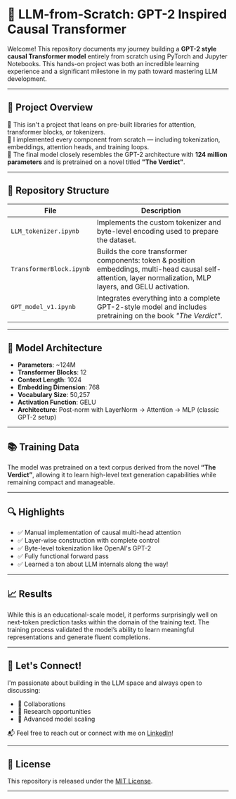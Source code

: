 # 🧠 LLM-from-Scratch: GPT-2 Inspired Causal Transformer

Welcome! This repository documents my journey building a **GPT-2 style causal Transformer model** entirely from scratch using PyTorch and Jupyter Notebooks. This hands-on project was both an incredible learning experience and a significant milestone in my path toward mastering LLM development.

---

## 🚀 Project Overview

🔹 This isn't a project that leans on pre-built libraries for attention, transformer blocks, or tokenizers.  
🔹 I implemented every component from scratch — including tokenization, embeddings, attention heads, and training loops.  
🔹 The final model closely resembles the GPT-2 architecture with **124 million parameters** and is pretrained on a novel titled **"The Verdict"**.

---

## 📁 Repository Structure

| File | Description |
|------|-------------|
| `LLM_tokenizer.ipynb` | Implements the custom tokenizer and byte-level encoding used to prepare the dataset. |
| `TransformerBlock.ipynb` | Builds the core transformer components: token & position embeddings, multi-head causal self-attention, layer normalization, MLP layers, and GELU activation. |
| `GPT_model_v1.ipynb` | Integrates everything into a complete GPT-2-style model and includes pretraining on the book *"The Verdict"*. |

---

## 🧠 Model Architecture

- **Parameters**: ~124M
- **Transformer Blocks**: 12
- **Context Length**: 1024
- **Embedding Dimension**: 768
- **Vocabulary Size**: 50,257
- **Activation Function**: GELU
- **Architecture**: Post-norm with LayerNorm → Attention → MLP (classic GPT-2 setup)

---

## 📚 Training Data

The model was pretrained on a text corpus derived from the novel **“The Verdict”**, allowing it to learn high-level text generation capabilities while remaining compact and manageable.

---

## 🔍 Highlights

- ✅ Manual implementation of causal multi-head attention
- ✅ Layer-wise construction with complete control
- ✅ Byte-level tokenization like OpenAI's GPT-2
- ✅ Fully functional forward pass
- ✅ Learned a ton about LLM internals along the way!

---

## 📈 Results

While this is an educational-scale model, it performs surprisingly well on next-token prediction tasks within the domain of the training text. The training process validated the model’s ability to learn meaningful representations and generate fluent completions.

---

## 🤝 Let's Connect!

I'm passionate about building in the LLM space and always open to discussing:
- 💬 Collaborations
- 🤖 Research opportunities
- 🧠 Advanced model scaling

📬 Feel free to reach out or connect with me on [LinkedIn](https://www.linkedin.com/in/dayanandk01)!

---

## 📜 License

This repository is released under the [MIT License](LICENSE).

---
